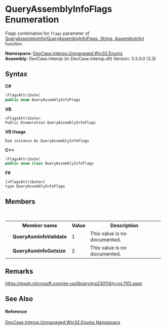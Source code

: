 # QueryAssemblyInfoFlags Enumeration
 

Flags combination for `flags` parameter of <a href="M_DevCase_Interop_Unmanaged_Win32_Interfaces_IAssemblyCache_QueryAssemblyInfo">QueryAssemblyInfo(QueryAssemblyInfoFlags, String, AssemblyInfo)</a> function.

**Namespace:**&nbsp;<a href="N_DevCase_Interop_Unmanaged_Win32_Enums">DevCase.Interop.Unmanaged.Win32.Enums</a><br />**Assembly:**&nbsp;DevCase.Interop (in DevCase.Interop.dll) Version: 3.3.0.0 (3.3)

## Syntax

**C#**<br />
``` C#
[FlagsAttribute]
public enum QueryAssemblyInfoFlags
```

**VB**<br />
``` VB
<FlagsAttribute>
Public Enumeration QueryAssemblyInfoFlags
```

**VB Usage**<br />
``` VB Usage
Dim instance As QueryAssemblyInfoFlags
```

**C++**<br />
``` C++
[FlagsAttribute]
public enum class QueryAssemblyInfoFlags
```

**F#**<br />
``` F#
[<FlagsAttribute>]
type QueryAssemblyInfoFlags
```


## Members
&nbsp;<table><tr><th></th><th>Member name</th><th>Value</th><th>Description</th></tr><tr><td /><td target="F:DevCase.Interop.Unmanaged.Win32.Enums.QueryAssemblyInfoFlags.QueryAsmInfoValidate">**QueryAsmInfoValidate**</td><td>1</td><td>This value is no documented.</td></tr><tr><td /><td target="F:DevCase.Interop.Unmanaged.Win32.Enums.QueryAssemblyInfoFlags.QueryAsmInfoGetsize">**QueryAsmInfoGetsize**</td><td>2</td><td>This value is no documented.</td></tr></table>

## Remarks
<a href="https://msdn.microsoft.com/en-us/library/ms230114(v=vs.110).aspx" target="_blank">https://msdn.microsoft.com/en-us/library/ms230114(v=vs.110).aspx</a>

## See Also


#### Reference
<a href="N_DevCase_Interop_Unmanaged_Win32_Enums">DevCase.Interop.Unmanaged.Win32.Enums Namespace</a><br />